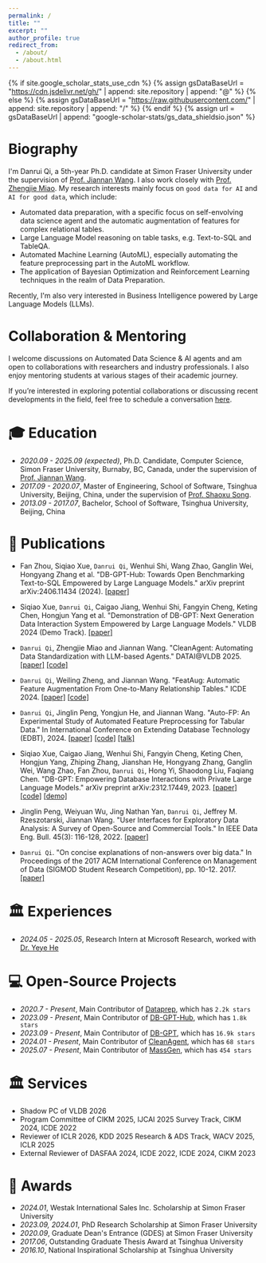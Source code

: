 ```yaml
---
permalink: /
title: ""
excerpt: ""
author_profile: true
redirect_from: 
  - /about/
  - /about.html
---
```


{% if site.google_scholar_stats_use_cdn %}
{% assign gsDataBaseUrl = "https://cdn.jsdelivr.net/gh/" | append: site.repository | append: "@" %}
{% else %}
{% assign gsDataBaseUrl = "https://raw.githubusercontent.com/" | append: site.repository | append: "/" %}
{% endif %}
{% assign url = gsDataBaseUrl | append: "google-scholar-stats/gs_data_shieldsio.json" %}

<span class='anchor' id='about-me'></span>
# Biography

I'm Danrui Qi, a 5th-year Ph.D. candidate at Simon Fraser University under the supervision of [Prof. Jiannan Wang](https://www.cs.sfu.ca/~jnwang/). I also work closely with [Prof. Zhengjie Miao](https://www.miaozhengjie.com/). My research interests mainly focus on `good data for AI` and `AI for good data`, which include:
- Automated data preparation, with a specific focus on self-envolving data science agent and the automatic augmentation of features for complex relational tables.
- Large Language Model reasoning on table tasks, e.g. Text-to-SQL and TableQA.
- Automated Machine Learning (AutoML), especially automating the feature preprocessing part in the AutoML workflow.
- The application of Bayesian Optimization and Reinforcement Learning techniques in the realm of Data Preparation.

Recently, I'm also very interested in Business Intelligence powered by Large Language Models (LLMs).

 <a href='https://scholar.google.com/citations?user=ah4B4xIAAAAJ'></a>

<span class='anchor' id='-xl'></span>

# Collaboration & Mentoring
I welcome discussions on Automated Data Science & AI agents and am open to collaborations with researchers and industry professionals. I also enjoy mentoring students at various stages of their academic journey.

If you’re interested in exploring potential collaborations or discussing recent developments in the field, feel free to schedule a conversation [here](https://calendly.com/qidanrui/30min).

# 🎓 Education
- *2020.09 - 2025.09 (expected)*, Ph.D. Candidate, Computer Science, Simon Fraser University, Burnaby, BC, Canada, under the supervision of [Prof. Jiannan Wang](https://www.cs.sfu.ca/~jnwang/).
- *2017.09 - 2020.07*, Master of Engineering, School of Software, Tsinghua University, Beijing, China, under the supervision of [Prof. Shaoxu Song](https://sxsong.github.io/).
- *2013.09 - 2017.07*, Bachelor, School of Software, Tsinghua University, Beijing, China
 
<span class='anchor' id='-lwzl'></span>

# 📝 Publications
- Fan Zhou, Siqiao Xue, `Danrui Qi`, Wenhui Shi, Wang Zhao, Ganglin Wei, Hongyang Zhang et al. "DB-GPT-Hub: Towards Open Benchmarking Text-to-SQL Empowered by Large Language Models." arXiv preprint arXiv:2406.11434 (2024). [[paper]](https://arxiv.org/pdf/2312.17449)
  
- Siqiao Xue, `Danrui Qi`, Caigao Jiang, Wenhui Shi, Fangyin Cheng, Keting Chen, Hongjun Yang et al. "Demonstration of DB-GPT: Next Generation Data Interaction System Empowered by Large Language Models." VLDB 2024 (Demo Track). [[paper]](https://arxiv.org/pdf/2404.10209)
  
- `Danrui Qi`, Zhengjie Miao and Jiannan Wang. "CleanAgent: Automating Data Standardization with LLM-based Agents." DATAI@VLDB 2025. [[paper]](https://arxiv.org/pdf/2403.08291) [[code]](https://github.com/sfu-db/CleanAgent) 
  
-	`Danrui Qi`, Weiling Zheng, and Jiannan Wang. "FeatAug: Automatic Feature Augmentation From One-to-Many Relationship Tables." ICDE 2024.
[[paper]](https://www.researchgate.net/publication/378927947_FeatAug_Automatic_Feature_Augmentation_From_One-to-Many_Relationship_Tables) [[code]](https://github.com/sfu-db/FeatAug) 

-	`Danrui Qi`, Jinglin Peng, Yongjun He, and Jiannan Wang. "Auto-FP: An Experimental Study of Automated Feature Preprocessing for Tabular Data." In International Conference on Extending Database Technology (EDBT), 2024.
[[paper]](https://arxiv.org/pdf/2310.02540.pdf) [[code]](https://github.com/qidanrui/Auto-FP) [[talk]](https://drive.google.com/file/d/12W-ABZ2umrGUabeFPjH4y1PEYSMGWOnt/view?usp=sharing)

- Siqiao Xue, Caigao Jiang, Wenhui Shi, Fangyin Cheng, Keting Chen, Hongjun Yang, Zhiping Zhang, Jianshan He, Hongyang Zhang, Ganglin Wei, Wang Zhao, Fan Zhou, `Danrui Qi`, Hong Yi, Shaodong Liu, Faqiang Chen. "DB-GPT: Empowering Database Interactions with Private Large Language Models." arXiv preprint arXiv:2312.17449, 2023. [[paper]](https://arxiv.org/pdf/2312.17449.pdf) [[code]](https://github.com/eosphoros-ai/DB-GPT) [[demo]]( https://www.youtube.com/watch?v=KYs4nTDzEhk) 

-	Jinglin Peng, Weiyuan Wu, Jing Nathan Yan, `Danrui Qi`, Jeffrey M. Rzeszotarski, Jiannan Wang. "User Interfaces for Exploratory Data Analysis: A Survey of Open-Source and Commercial Tools." In IEEE Data Eng. Bull. 45(3): 116-128, 2022.
[[paper]](http://sites.computer.org/debull/A22sept/p116.pdf) 

-	`Danrui Qi`. "On concise explanations of non-answers over big data." In Proceedings of the 2017 ACM International Conference on Management of Data (SIGMOD Student Research Competition), pp. 10-12. 2017.
[[paper]](https://dl.acm.org/doi/abs/10.1145/3055167.3055180)

<span class='anchor' id='-gzsx'></span>

# 🏛️ Experiences
- *2024.05 - 2025.05*, Research Intern at Microsoft Research, worked with [Dr. Yeye He](https://www.microsoft.com/en-us/research/people/yeyehe/)
  
# 💻 Open-Source Projects
- *2020.7 - Present*, Main Contributor of [Dataprep](https://github.com/sfu-db/dataprep), which has `2.2k stars`
- *2023.09 - Present*, Main Contributor of [DB-GPT-Hub](https://github.com/eosphoros-ai/DB-GPT-Hub), which has `1.8k stars`
- *2023.09 - Present*, Main Contributor of [DB-GPT](https://github.com/eosphoros-ai/DB-GPT), which has `16.9k stars`
- *2024.01 - Present*, Main Contributor of [CleanAgent](https://github.com/sfu-db/CleanAgent), which has `68 stars`
- *2025.07 - Present*, Main Contributor of [MassGen](https://github.com/Leezekun/MassGen), which has `454 stars`
  
<span class='anchor' id='-xshy'></span>

# 🏛️ Services
- Shadow PC of VLDB 2026
- Program Committee of CIKM 2025, IJCAI 2025 Survey Track, CIKM 2024, ICDE 2022
- Reviewer of ICLR 2026, KDD 2025 Research & ADS Track, WACV 2025, ICLR 2025
- External Reviewer of DASFAA 2024, ICDE 2022, ICDE 2024, CIKM 2023

<span class='anchor' id='-ryjx'></span>

# 🏅 Awards
- *2024.01*, Westak International Sales Inc. Scholarship at Simon Fraser University
- *2023.09, 2024.01*, PhD Research Scholarship at Simon Fraser University 
- *2020.09*, Graduate Dean's Entrance (GDES) at Simon Fraser University 
- *2017.06*, Outstanding Graduate Thesis Award at Tsinghua University
- *2016.10*, National Inspirational Scholarship at Tsinghua University




